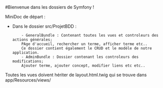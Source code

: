 #Bienvenue dans les dossiers de Symfony !

MiniDoc de départ : 

- Dans le dossier src/ProjetBDD :

          - GeneralBundle : Contenant toutes les vues et controleurs des actions générales;
          PAge d'accueil, rechercher un terme, afficher terme etc..
          Ce dossier contient également le CRUD et le modèle de notre application.
          - AdminBundle : Dossier contenant les controleurs des modifications;
          Ajouter terme, ajouter concept, modifier liens etc etc..

Toutes les vues doivent hériter de layout.html.twig qui se trouve dans app/Resources/views/
